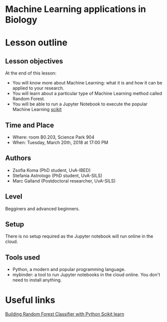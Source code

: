# Machine Learning applications in Biology

# Lesson outline

## Lesson objectives
At the end of this lesson:
- You will know more about Machine Learning: what it is and how it can be applied to your research.
- You will learn about a particular type of Machine Learning method called Random Forest. 
- You will be able to run a Jupyter Notebook to execute the popular Machine Learning [scikit](http://scikit-learn.org/stable/index.html)

## Time and Place
- Where: room B0.203, Science Park 904  
- When:  Tuesday, March 20th, 2018 at 17:00 PM

## Authors
- Zsofia Koma (PhD student, UvA-IBED)
- Stefania Astrologo (PhD student, UvA-SILS)
- Marc Galland (Postdoctoral researcher, UvA-SILS)

## Level
Begginers and advanced beginners.  

## Setup

There is no setup required as the Jupyter notebook will run online in the cloud. 

## Tools used
- Python, a modern and popular programming language. 
- mybinder: a tool to run Jupyter notebooks in the cloud online. You don't need to install anything.

# Useful links
[Building Random Forest Classifier with Python Scikit learn](https://dataaspirant.com/2017/06/26/random-forest-classifier-python-scikit-learn/)  
